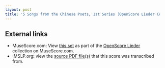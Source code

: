 ```yaml
---
layout: post
title: '5 Songs from the Chinese Poets, 1st Series (OpenScore Lieder Corpus)'
---
```


## External links

- MuseScore.com: View [this set] as part of the [OpenScore Lieder] collection on MuseScore.com.
- IMSLP.org: view the [source PDF file(s)][IMSLP] that this score was transcribed from.

[IMSLP]: https://imslp.org/wiki/Special:ReverseLookup/236270
[this set]: https://musescore.com/openscore-lieder-corpus/sets/5103566
[OpenScore Lieder]: https://musescore.com/openscore-lieder-corpus
